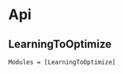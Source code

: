 # Api
## LearningToOptimize

<!-- ```@index
``` -->

```@autodocs
Modules = [LearningToOptimize]
```